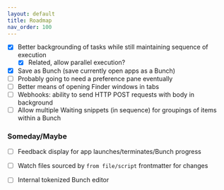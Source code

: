```yaml
---
layout: default
title: Roadmap
nav_order: 100
---
```

- [x] Better backgrounding of tasks while still maintaining sequence of execution
    - [x] Related, allow parallel execution?
- [x] Save as Bunch (save currently open apps as a Bunch)
- [ ] Probably going to need a preference pane eventually
- [ ] Better means of opening Finder windows in tabs
- [ ] Webhooks: ability to send HTTP POST requests with body in background
- [ ] Allow multiple Waiting snippets (in sequence) for groupings of items within a Bunch

### Someday/Maybe

- [ ] Feedback display for app launches/terminates/Bunch progress
- [ ] Watch files sourced by `from file/script` frontmatter for changes
- [ ] Internal tokenized Bunch editor

